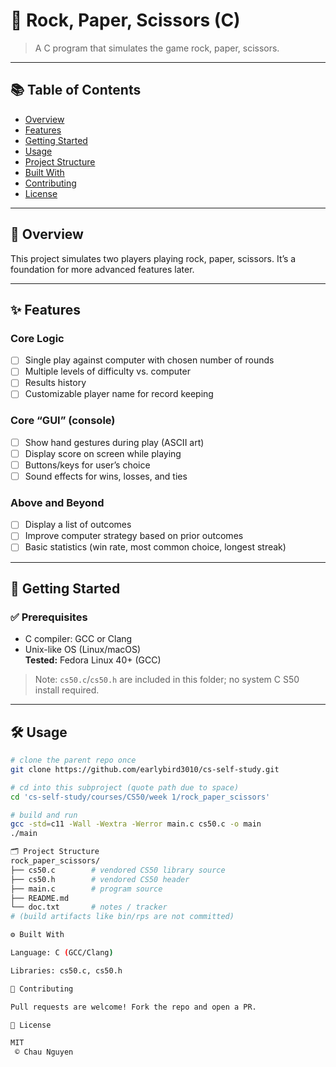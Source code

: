 # 🚀 Rock, Paper, Scissors (C)

> A C program that simulates the game rock, paper, scissors.

---

## 📚 Table of Contents
- [Overview](#overview)
- [Features](#features)
- [Getting Started](#getting-started)
- [Usage](#usage)
- [Project Structure](#project-structure)
- [Built With](#built-with)
- [Contributing](#contributing)
- [License](#license)

---

## 🧠 Overview
This project simulates two players playing rock, paper, scissors. It’s a foundation for more advanced features later.

---

## ✨ Features

### Core Logic
- [ ] Single play against computer with chosen number of rounds
- [ ] Multiple levels of difficulty vs. computer
- [ ] Results history
- [ ] Customizable player name for record keeping

### Core “GUI” (console)
- [ ] Show hand gestures during play (ASCII art)
- [ ] Display score on screen while playing
- [ ] Buttons/keys for user’s choice
- [ ] Sound effects for wins, losses, and ties

### Above and Beyond
- [ ] Display a list of outcomes
- [ ] Improve computer strategy based on prior outcomes
- [ ] Basic statistics (win rate, most common choice, longest streak)

---

## 🚀 Getting Started

### ✅ Prerequisites
- C compiler: GCC or Clang
- Unix-like OS (Linux/macOS)  
  **Tested:** Fedora Linux 40+ (GCC)

> Note: `cs50.c`/`cs50.h` are included in this folder; no system C S50 install required.

---

## 🛠 Usage

```bash
# clone the parent repo once
git clone https://github.com/earlybird3010/cs-self-study.git

# cd into this subproject (quote path due to space)
cd 'cs-self-study/courses/CS50/week 1/rock_paper_scissors'

# build and run
gcc -std=c11 -Wall -Wextra -Werror main.c cs50.c -o main
./main

🗂 Project Structure
rock_paper_scissors/
├── cs50.c        # vendored CS50 library source
├── cs50.h        # vendored CS50 header
├── main.c        # program source
├── README.md
└── doc.txt       # notes / tracker
# (build artifacts like bin/rps are not committed)

⚙️ Built With

Language: C (GCC/Clang)

Libraries: cs50.c, cs50.h

🤝 Contributing

Pull requests are welcome! Fork the repo and open a PR.

📄 License

MIT
 © Chau Nguyen